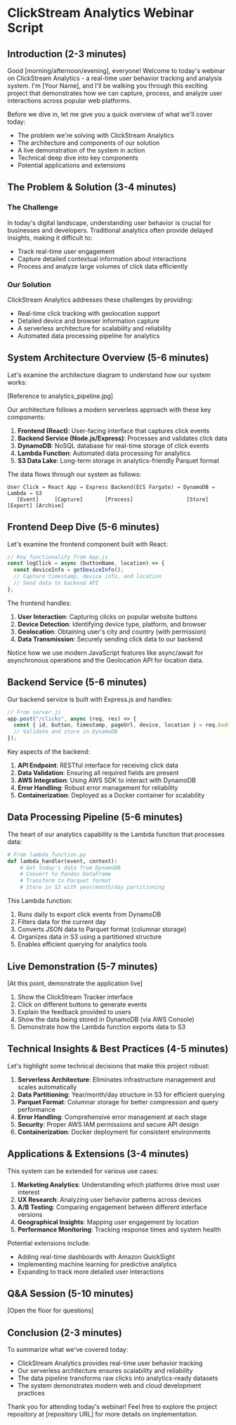 # ClickStream Analytics Webinar Script

## Introduction (2-3 minutes)

Good [morning/afternoon/evening], everyone! Welcome to today's webinar on ClickStream Analytics - a real-time user behavior tracking and analysis system. I'm [Your Name], and I'll be walking you through this exciting project that demonstrates how we can capture, process, and analyze user interactions across popular web platforms.

Before we dive in, let me give you a quick overview of what we'll cover today:
- The problem we're solving with ClickStream Analytics
- The architecture and components of our solution
- A live demonstration of the system in action
- Technical deep dive into key components
- Potential applications and extensions

## The Problem & Solution (3-4 minutes)

### The Challenge
In today's digital landscape, understanding user behavior is crucial for businesses and developers. Traditional analytics often provide delayed insights, making it difficult to:
- Track real-time user engagement
- Capture detailed contextual information about interactions
- Process and analyze large volumes of click data efficiently

### Our Solution
ClickStream Analytics addresses these challenges by providing:
- Real-time click tracking with geolocation support
- Detailed device and browser information capture
- A serverless architecture for scalability and reliability
- Automated data processing pipeline for analytics

## System Architecture Overview (5-6 minutes)

Let's examine the architecture diagram to understand how our system works:

[Reference to analytics_pipeline.jpg]

Our architecture follows a modern serverless approach with these key components:

1. **Frontend (React)**: User-facing interface that captures click events
2. **Backend Service (Node.js/Express)**: Processes and validates click data
3. **DynamoDB**: NoSQL database for real-time storage of click events
4. **Lambda Function**: Automated data processing for analytics
5. **S3 Data Lake**: Long-term storage in analytics-friendly Parquet format

The data flows through our system as follows:
```
User Click → React App → Express Backend(ECS Fargate) → DynamoDB → Lambda → S3
   [Event]     [Capture]       [Process]                 [Store]    [Export] [Archive]
```

## Frontend Deep Dive (5-6 minutes)

Let's examine the frontend component built with React:

```javascript
// Key functionality from App.js
const logClick = async (buttonName, location) => {
  const deviceInfo = getDeviceInfo();
  // Capture timestamp, device info, and location
  // Send data to backend API
};
```

The frontend handles:
1. **User Interaction**: Capturing clicks on popular website buttons
2. **Device Detection**: Identifying device type, platform, and browser
3. **Geolocation**: Obtaining user's city and country (with permission)
4. **Data Transmission**: Securely sending click data to our backend

Notice how we use modern JavaScript features like async/await for asynchronous operations and the Geolocation API for location data.

## Backend Service (5-6 minutes)

Our backend service is built with Express.js and handles:

```javascript
// From server.js
app.post("/clicks", async (req, res) => {
  const { id, button, timestamp, pageUrl, device, location } = req.body;
  // Validate and store in DynamoDB
});
```

Key aspects of the backend:
1. **API Endpoint**: RESTful interface for receiving click data
2. **Data Validation**: Ensuring all required fields are present
3. **AWS Integration**: Using AWS SDK to interact with DynamoDB
4. **Error Handling**: Robust error management for reliability
5. **Containerization**: Deployed as a Docker container for scalability

## Data Processing Pipeline (5-6 minutes)

The heart of our analytics capability is the Lambda function that processes data:

```python
# From lambda_function.py
def lambda_handler(event, context):
    # Get today's data from DynamoDB
    # Convert to Pandas DataFrame
    # Transform to Parquet format
    # Store in S3 with year/month/day partitioning
```

This Lambda function:
1. Runs daily to export click events from DynamoDB
2. Filters data for the current day
3. Converts JSON data to Parquet format (columnar storage)
4. Organizes data in S3 using a partitioned structure
5. Enables efficient querying for analytics tools

## Live Demonstration (5-7 minutes)

[At this point, demonstrate the application live]

1. Show the ClickStream Tracker interface
2. Click on different buttons to generate events
3. Explain the feedback provided to users
4. Show the data being stored in DynamoDB (via AWS Console)
5. Demonstrate how the Lambda function exports data to S3

## Technical Insights & Best Practices (4-5 minutes)

Let's highlight some technical decisions that make this project robust:

1. **Serverless Architecture**: Eliminates infrastructure management and scales automatically
2. **Data Partitioning**: Year/month/day structure in S3 for efficient querying
3. **Parquet Format**: Columnar storage for better compression and query performance
4. **Error Handling**: Comprehensive error management at each stage
5. **Security**: Proper AWS IAM permissions and secure API design
6. **Containerization**: Docker deployment for consistent environments

## Applications & Extensions (3-4 minutes)

This system can be extended for various use cases:

1. **Marketing Analytics**: Understanding which platforms drive most user interest
2. **UX Research**: Analyzing user behavior patterns across devices
3. **A/B Testing**: Comparing engagement between different interface versions
4. **Geographical Insights**: Mapping user engagement by location
5. **Performance Monitoring**: Tracking response times and system health

Potential extensions include:
- Adding real-time dashboards with Amazon QuickSight
- Implementing machine learning for predictive analytics
- Expanding to track more detailed user interactions

## Q&A Session (5-10 minutes)

[Open the floor for questions]

## Conclusion (2-3 minutes)

To summarize what we've covered today:
- ClickStream Analytics provides real-time user behavior tracking
- Our serverless architecture ensures scalability and reliability
- The data pipeline transforms raw clicks into analytics-ready datasets
- The system demonstrates modern web and cloud development practices

Thank you for attending today's webinar! Feel free to explore the project repository at [repository URL] for more details on implementation.
